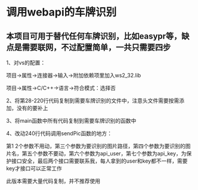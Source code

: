 # 调用webapi的车牌识别
## 本项目可用于替代任何车牌识别，比如easypr等，缺点是需要联网，不过配置简单，一共只需要四步

1、对vs的配置：

   项目->属性->连接器->输入->附加依赖项里加入ws2_32.lib
   
   项目->属性->C/C++->语言->符合模式：选择否
	 
2、将第28-220行代码复制到需要车牌识别的文件中，注意头文件需要按需添加，没有的要补上

3、将main函数中所有代码复制到需要车牌识别的函数中

4、改动240行代码调用sendPic函数的地方：

第1 2个参数不用动，第三个参数为要识别的图片路径，第四个参数为要识别的图片名，第五个参数不要动，第六个参数为api_user，第七个参数为api_key，为保护接口安全，最后两个接口需要联系我，每人拿到的user和key都不一样，需要key才接口可以正常工作

此版本需要大量代码复制，并不推荐使用

